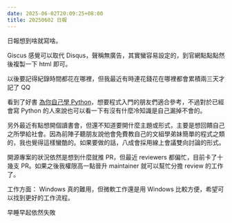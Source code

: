 ```yaml
---
date: 2025-06-02T20:09:25+08:00
title: 20250602 日報
---
```


日報想到啥就寫啥。

Giscus 感覺可以取代 Disqus，聲稱無廣告，其實蠻容易設定的，到官網點點點然後複製一下 html 即可。

以後要記得紀錄時間都花在哪裡，但我最近有時連花錢花在哪裡都會累積兩三天才記了 QQ

看到了好書 [為你自己學 Python](https://pythonbook.cc/chapters/basic/introduction)，想要程式入門的朋友們適合參考，不過對於已經會寫 Python 的人來說也可以看一下有沒有什麼冷知識是自己漏掉不會的。

另外最近有點想開個讀書會，但還不知道要開什麼主題或形式，主要是想回饋自己之所學給社會。因為前陣子聽朋友說他會免費教自己的文組學弟妹簡單的程式之類的，我也覺得這樣蠻酷的。如果要做的話，八成會採用線上會議雙向討論的形式。

開源專案的狀況依然是想到什麼就推 PR，但最近 reviewers 都偏忙，目前卡了十幾支 PR。如果之後我權限高一點晉升 maintainer 就可以幫忙分擔 review 的工作了。

工作方面： Windows 真的難用，但微軟工作還是用 Windows 比較方便，希望可以找到更好的工作流程。

早睡早起依然失敗
